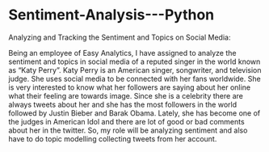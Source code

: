 # Sentiment-Analysis---Python

Analyzing and Tracking the Sentiment and 
Topics on Social Media:

Being an employee of Easy Analytics, I have assigned to analyze the sentiment and topics in social media of a 
reputed singer in the world known as “Katy Perry”. Katy Perry is an American singer, songwriter, and 
television judge. She uses social media to be connected with her fans worldwide. She is very interested to 
know what her followers are saying about her online what their feeling are towards image.
Since she is a celebrity there are always tweets about her and she has the most followers in the world 
followed by Justin Bieber and Barak Obama.
Lately, she has become one of the judges in American Idol and there are lot of good or bad comments about 
her in the twitter. So, my role will be analyzing sentiment and also have to do topic modelling collecting 
tweets from her account.
